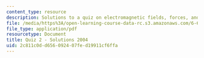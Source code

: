 ```yaml
---
content_type: resource
description: Solutions to a quiz on electromagnetic fields, forces, and motion.
file: /media/https%3A/open-learning-course-data-rc.s3.amazonaws.com/6-641-electromagnetic-fields-forces-and-motion-spring-2005/2c811c0dd656092407fed19911cf6ffa_04_q02_sol.pdf
file_type: application/pdf
resourcetype: Document
title: Quiz 2 - Solutions 2004
uid: 2c811c0d-d656-0924-07fe-d19911cf6ffa
---
```


